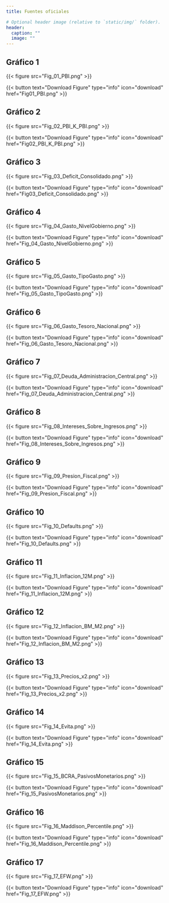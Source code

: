 ```yaml
---
title: Fuentes oficiales

# Optional header image (relative to `static/img/` folder).
header:
  caption: ""
  image: ""
---
```


## Gráfico 1
[comment]: <FIGURE 1: %PBI>
{{< figure src="Fig_01_PBI.png" >}}

{{< button text="Download Figure" type="info" icon="download" href="Fig01_PBI.png" >}}


## Gráfico 2
[comment]: <FIGURE 2: PBI-K vs PBI>
{{< figure src="Fig_02_PBI_K_PBI.png" >}}

{{< button text="Download Figure" type="info" icon="download" href="Fig02_PBI_K_PBI.png" >}}


## Gráfico 3
[comment]: <FIGURE 3: Deficit (%PBI Consolidado)>
{{< figure src="Fig_03_Deficit_Consolidado.png" >}}

{{< button text="Download Figure" type="info" icon="download" href="Fig03_Deficit_Consolidado.png" >}}


## Gráfico 4
[comment]: <FIGURE 4: Gasto Público (%PBI) por Nivel de Gobierno>
{{< figure src="Fig_04_Gasto_NivelGobierno.png" >}}

{{< button text="Download Figure" type="info" icon="download" href="Fig_04_Gasto_NivelGobierno.png" >}}


## Gráfico 5
[comment]: <FIGURE 5: Gasto Público Consolidado (%PBI) por Tipo de Gasto>
{{< figure src="Fig_05_Gasto_TipoGasto.png" >}}

{{< button text="Download Figure" type="info" icon="download" href="Fig_05_Gasto_TipoGasto.png" >}}


## Gráfico 6
[comment]: <FIGURE 6: Gasto del Tesoro Nacional>
{{< figure src="Fig_06_Gasto_Tesoro_Nacional.png" >}}

{{< button text="Download Figure" type="info" icon="download" href="Fig_06_Gasto_Tesoro_Nacional.png" >}}


## Gráfico 7
[comment]: <FIGURE 7: Deuda de la Administración Central>
{{< figure src="Fig_07_Deuda_Administracion_Central.png" >}}

{{< button text="Download Figure" type="info" icon="download" href="Fig_07_Deuda_Administracion_Central.png" >}}


## Gráfico 8
[comment]: <FIGURE 8: Intereses como % de Ingresos Tributarios>
{{< figure src="Fig_08_Intereses_Sobre_Ingresos.png" >}}

{{< button text="Download Figure" type="info" icon="download" href="Fig_08_Intereses_Sobre_Ingresos.png" >}}


## Gráfico 9
[comment]: <FIGURE 9: Presión fiscal consolidada>
{{< figure src="Fig_09_Presion_Fiscal.png" >}}

{{< button text="Download Figure" type="info" icon="download" href="Fig_09_Presion_Fiscal.png" >}}


## Gráfico 10
[comment]: <FIGURE 10: Defualts>
{{< figure src="Fig_10_Defaults.png" >}}

{{< button text="Download Figure" type="info" icon="download" href="Fig_10_Defaults.png" >}}


## Gráfico 11
[comment]: <FIGURE 11: Inflación internaual>
{{< figure src="Fig_11_Inflacion_12M.png" >}}

{{< button text="Download Figure" type="info" icon="download" href="Fig_11_Inflacion_12M.png" >}}


## Gráfico 12
[comment]: <FIGURE 12: Inflación. BM y M2>
{{< figure src="Fig_12_Inflacion_BM_M2.png" >}}

{{< button text="Download Figure" type="info" icon="download" href="Fig_12_Inflacion_BM_M2.png" >}}


## Gráfico 13
[comment]: <FIGURE 13: Cuanto tarda en duplicarse el nivelde precios?>
{{< figure src="Fig_13_Precios_x2.png" >}}

{{< button text="Download Figure" type="info" icon="download" href="Fig_13_Precios_x2.png" >}}


## Gráfico 14
[comment]: <FIGURE 14: Evita>
{{< figure src="Fig_14_Evita.png" >}}

{{< button text="Download Figure" type="info" icon="download" href="Fig_14_Evita.png" >}}


## Gráfico 15
[comment]: <FIGURE 15: BCRA: Lebacs & Leliqs>
{{< figure src="Fig_15_BCRA_PasivosMonetarios.png" >}}

{{< button text="Download Figure" type="info" icon="download" href="Fig_15_PasivosMonetarios.png" >}}


## Gráfico 16
[comment]: <FIGURE 16: Maddison: GDPpercentile>
{{< figure src="Fig_16_Maddison_Percentile.png" >}}

{{< button text="Download Figure" type="info" icon="download" href="Fig_16_Maddison_Percentile.png" >}}


## Gráfico 17
[comment]: <FIGURE 17: EFW>
{{< figure src="Fig_17_EFW.png" >}}

{{< button text="Download Figure" type="info" icon="download" href="Fig_17_EFW.png" >}}